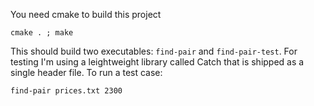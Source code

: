 You need cmake to build this project

```
cmake . ; make

```

This should build two executables: `find-pair` and `find-pair-test`. For testing I'm using a leightweight library called Catch that is shipped as a single header file. To run a test case:

```
find-pair prices.txt 2300
```

